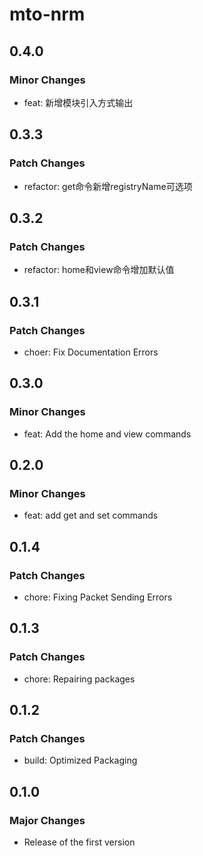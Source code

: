 # mto-nrm

## 0.4.0

### Minor Changes

- feat: 新增模块引入方式输出

## 0.3.3

### Patch Changes

- refactor: get命令新增registryName可选项

## 0.3.2

### Patch Changes

- refactor: home和view命令增加默认值

## 0.3.1

### Patch Changes

- choer: Fix Documentation Errors

## 0.3.0

### Minor Changes

- feat: Add the home and view commands

## 0.2.0

### Minor Changes

- feat: add get and set commands

## 0.1.4

### Patch Changes

- chore: Fixing Packet Sending Errors

## 0.1.3

### Patch Changes

- chore: Repairing packages

## 0.1.2

### Patch Changes

- build: Optimized Packaging

## 0.1.0

### Major Changes

- Release of the first version
